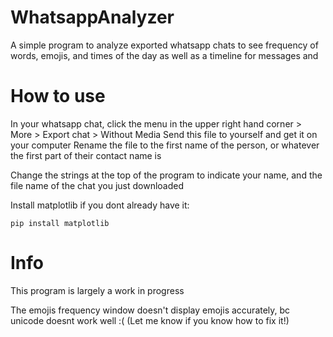 # WhatsappAnalyzer
A simple program to analyze exported whatsapp chats to see frequency of words, emojis, and times of the day as well as a timeline for messages and


# How to use
In your whatsapp chat, click the menu in the upper right hand corner > More > Export chat > Without Media
Send this file to yourself and get it on your computer
Rename the file to the first name of the person, or whatever the first part of their contact name is

Change the strings at the top of the program to indicate your name, and the file name of the chat you just downloaded

Install matplotlib if you dont already have it:

`pip install matplotlib`

# Info
This program is largely a work in progress

The emojis frequency window doesn't display emojis accurately, bc unicode doesnt work well :(
(Let me know if you know how to fix it!)
